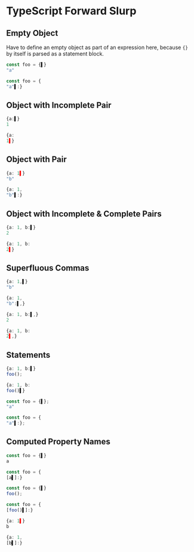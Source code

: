 # TypeScript Forward Slurp
## Empty Object
Have to define an empty object as part of an expression here, because `{}` by itself is parsed as a statement block.
```typescript
const foo = {▌}
"a"
```
```typescript
const foo = {
"a"▌:}
```

## Object with Incomplete Pair
```typescript
{a:▌}
1
```
```typescript
{a:
1▌}
```

## Object with Pair
```typescript
{a: 1▌}
"b"
```
```typescript
{a: 1,
"b"▌:}
```

## Object with Incomplete & Complete Pairs
```typescript
{a: 1, b:▌}
2
```
```typescript
{a: 1, b:
2▌}
```

## Superfluous Commas
```typescript
{a: 1,▌}
"b"
```
```typescript
{a: 1,
"b":▌,}
```

```typescript
{a: 1, b:▌,}
2
```
```typescript
{a: 1, b:
2▌,}
```

## Statements
```typescript
{a: 1, b:▌}
foo();
```
```typescript
{a: 1, b:
foo()▌}
```

```typescript
const foo = {▌};
"a"
```
```typescript
const foo = {
"a"▌:};
```

## Computed Property Names
```typescript
const foo = {▌}
a
```
```typescript
const foo = {
[a▌]:}
```

```typescript
const foo = {▌}
foo();
```
```typescript
const foo = {
[foo()▌]:}
```

```typescript
{a: 1▌}
b
```
```typescript
{a: 1,
[b▌]:}
```
